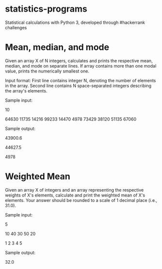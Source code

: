 # statistics-programs
Statistical calculations with Python 3, developed through #hackerrank challenges

# Mean, median, and mode

Given an array X of N integers, calculates and prints the respective mean, median, and mode on separate lines.  If array contains more than one modal value, prints the numerically smallest one.

Input format:
First line contains integer N, denoting the number of elements in the array.
Second line contains N space-separated integers describing the array's elements.

Sample input:

10

64630 11735 14216 99233 14470 4978 73429 38120 51135 67060

Sample output:

43900.6

44627.5

4978

# Weighted Mean

Given an array X of integers and an array representing the respective weights of X's elements, calculate and print the weighted mean of X's elements. Your answer should be rounded to a scale of 1 decimal place (i.e., 31.0).

Sample input:

5

10 40 30 50 20

1 2 3 4 5

Sample output:

32.0

